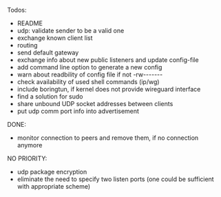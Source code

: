 Todos:
* README
* udp: validate sender to be a valid one
* exchange known client list
* routing
* send default gateway
* exchange info about new public listeners and update config-file
* add command line option to generate a new config 
* warn about readbility of config file if not -rw-------
* check availability of used shell commands (ip/wg)
* include boringtun, if kernel does not provide wireguard interface
* find a solution for sudo
* share unbound UDP socket addresses between clients
* put udp comm port info into advertisement

DONE:
* monitor connection to peers and remove them, if no connection anymore

NO PRIORITY:
* udp package encryption
* eliminate the need to specify two listen ports (one could be sufficient with appropriate scheme)
